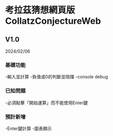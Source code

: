 # 考拉茲猜想網頁版CollatzConjectureWeb

## V1.0
2024/02/06
### 基礎功能
-輸入並計算
-負值或0的判斷並阻擋
-console debug

### 已知問題
-必須點擊「開始運算」而不能使用Enter鍵

### 預計新增
-Enter鍵計算
-圖表顯示
